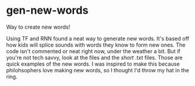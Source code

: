 # gen-new-words
Way to create new words!


Using TF and RNN found a neat way to generate new words. It's based off how kids will splice sounds with words they know to form new ones. 
The code isn't commented or neat right now, under the weather a bit. But if you're not tech savvy, look at the files and the _short_ .txt files.
Those are quick examples of the new words.
I was inspired to make this because philohsophers love making new words, so I thought I'd throw my hat in the ring.

